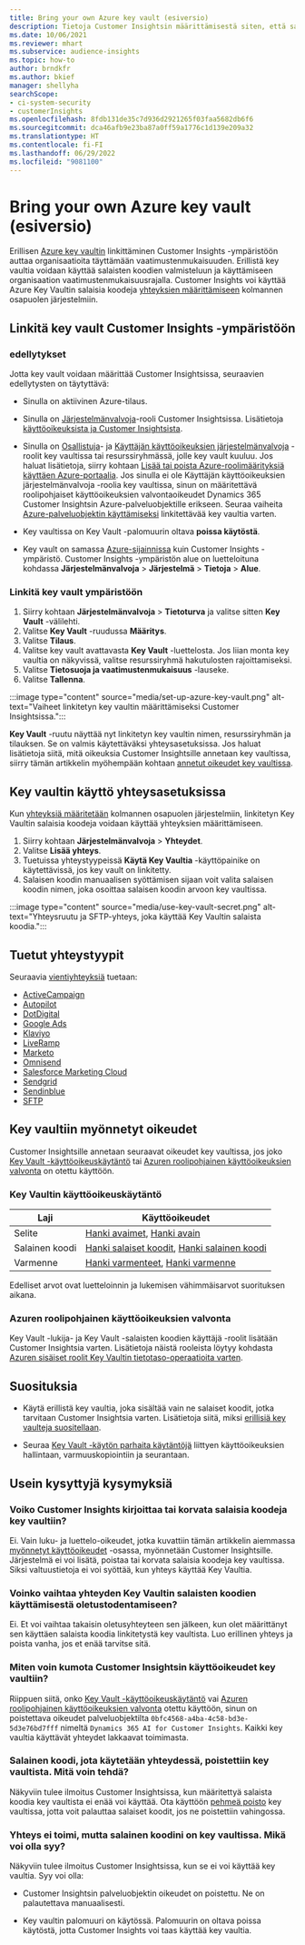 ```yaml
---
title: Bring your own Azure key vault (esiversio)
description: Tietoja Customer Insightsin määrittämisestä siten, että salaisia koodeja voidaan hallita oman Azure Key Vaultin avulla.
ms.date: 10/06/2021
ms.reviewer: mhart
ms.subservice: audience-insights
ms.topic: how-to
author: brndkfr
ms.author: bkief
manager: shellyha
searchScope:
- ci-system-security
- customerInsights
ms.openlocfilehash: 8fdb131de35c7d936d2921265f03faa5682db6f6
ms.sourcegitcommit: dca46afb9e23ba87a0ff59a1776c1d139e209a32
ms.translationtype: HT
ms.contentlocale: fi-FI
ms.lasthandoff: 06/29/2022
ms.locfileid: "9081100"
---
```

# <a name="bring-your-own-azure-key-vault-preview"></a>Bring your own Azure key vault (esiversio)

Erillisen [Azure key vaultin](/azure/key-vault/general/basic-concepts) linkittäminen Customer Insights -ympäristöön auttaa organisaatioita täyttämään vaatimustenmukaisuuden.
Erillistä key vaultia voidaan käyttää salaisten koodien valmisteluun ja käyttämiseen organisaation vaatimustenmukaisuusrajalla. Customer Insights voi käyttää Azure Key Vaultin salaisia koodeja [yhteyksien määrittämiseen](connections.md) kolmannen osapuolen järjestelmiin.

## <a name="link-the-key-vault-to-the-customer-insights-environment"></a>Linkitä key vault Customer Insights -ympäristöön

### <a name="prerequisites"></a>edellytykset

Jotta key vault voidaan määrittää Customer Insightsissa, seuraavien edellytysten on täytyttävä:

- Sinulla on aktiivinen Azure-tilaus.

- Sinulla on [Järjestelmänvalvoja](permissions.md#admin)-rooli Customer Insightsissa. Lisätietoja [käyttöoikeuksista ja Customer Insightsista](permissions.md#assign-roles-and-permissions).

- Sinulla on [Osallistuja](/azure/role-based-access-control/built-in-roles#contributor)- ja [Käyttäjän käyttöoikeuksien järjestelmänvalvoja](/azure/role-based-access-control/built-in-roles#user-access-administrator) -roolit key vaultissa tai resurssiryhmässä, jolle key vault kuuluu. Jos haluat lisätietoja, siirry kohtaan [Lisää tai poista Azure-roolimäärityksiä käyttäen Azure-portaalia](/azure/role-based-access-control/role-assignments-portal). Jos sinulla ei ole Käyttäjän käyttöoikeuksien järjestelmänvalvoja -roolia key vaultissa, sinun on määritettävä roolipohjaiset käyttöoikeuksien valvontaoikeudet Dynamics 365 Customer Insightsin Azure-palveluobjektille erikseen. Seuraa vaiheita [Azure-palveluobjektin käyttämiseksi](connect-service-principal.md) linkitettävää key vaultia varten.

- Key vaultissa on Key Vault -palomuurin oltava **poissa käytöstä**.

- Key vault on samassa [Azure-sijainnissa](https://azure.microsoft.com/global-infrastructure/geographies/#overview) kuin Customer Insights -ympäristö. Customer Insights -ympäristön alue on luetteloituna kohdassa **Järjestelmänvalvoja** > **Järjestelmä** > **Tietoja** > **Alue**.

### <a name="link-a-key-vault-to-the-environment"></a>Linkitä key vault ympäristöön

1. Siirry kohtaan **Järjestelmänvalvoja** > **Tietoturva** ja valitse sitten **Key Vault** -välilehti.
1. Valitse **Key Vault** -ruudussa **Määritys**.
1. Valitse **Tilaus**.
1. Valitse key vault avattavasta **Key Vault** -luettelosta. Jos liian monta key vaultia on näkyvissä, valitse resurssiryhmä hakutulosten rajoittamiseksi.
1. Valitse **Tietosuoja ja vaatimustenmukaisuus** -lauseke.
1. Valitse **Tallenna**.

:::image type="content" source="media/set-up-azure-key-vault.png" alt-text="Vaiheet linkitetyn key vaultin määrittämiseksi Customer Insightsissa.":::

**Key Vault** -ruutu näyttää nyt linkitetyn key vaultin nimen, resurssiryhmän ja tilauksen. Se on valmis käytettäväksi yhteysasetuksissa.
Jos haluat lisätietoja siitä, mitä oikeuksia Customer Insightsille annetaan key vaultissa, siirry tämän artikkelin myöhempään kohtaan [annetut oikeudet key vaultissa](#permissions-granted-on-the-key-vault).

## <a name="use-the-key-vault-in-the-connection-setup"></a>Key vaultin käyttö yhteysasetuksissa

Kun [yhteyksiä määritetään](connections.md) kolmannen osapuolen järjestelmiin, linkitetyn Key Vaultin salaisia koodeja voidaan käyttää yhteyksien määrittämiseen.

1. Siirry kohtaan **Järjestelmänvalvoja** > **Yhteydet**.
1. Valitse **Lisää yhteys**.
1. Tuetuissa yhteystyypeissä **Käytä Key Vaultia** -käyttöpainike on käytettävissä, jos key vault on linkitetty.
1. Salaisen koodin manuaalisen syöttämisen sijaan voit valita salaisen koodin nimen, joka osoittaa salaisen koodin arvoon key vaultissa.

:::image type="content" source="media/use-key-vault-secret.png" alt-text="Yhteysruutu ja SFTP-yhteys, joka käyttää Key Vaultin salaista koodia.":::

## <a name="supported-connection-types"></a>Tuetut yhteystyypit

Seuraavia [vientiyhteyksiä](export-destinations.md) tuetaan:

* [ActiveCampaign](export-active-campaign.md)
* [Autopilot](export-autopilot.md)
* [DotDigital](export-dotdigital.md)
* [Google Ads](export-google-ads.md)
* [Klaviyo](export-klaviyo.md)
* [LiveRamp](export-liveramp.md)
* [Marketo](export-marketo.md)
* [Omnisend](export-omnisend.md)
* [Salesforce Marketing Cloud](export-salesforce.md)
* [Sendgrid](export-sendgrid.md)
* [Sendinblue](export-sendinblue.md)
* [SFTP](export-sftp.md)

## <a name="permissions-granted-on-the-key-vault"></a>Key vaultiin myönnetyt oikeudet

Customer Insightsille annetaan seuraavat oikeudet key vaultissa, jos joko [Key Vault -käyttöoikeuskäytäntö](/azure/key-vault/general/assign-access-policy?tabs=azure-portal) tai [Azuren roolipohjainen käyttöoikeuksien valvonta](/azure/key-vault/general/rbac-guide?tabs=azure-cli) on otettu käyttöön.

### <a name="key-vault-access-policy"></a>Key Vaultin käyttöoikeuskäytäntö

| Laji        | Käyttöoikeudet          |
| ----------- | -------------------- |
| Selite         | [Hanki avaimet](/rest/api/keyvault/keys/get-keys/get-keys), [Hanki avain](/rest/api/keyvault/keys/get-key/get-key)                                 |
| Salainen koodi      | [Hanki salaiset koodit](/rest/api/keyvault/secrets/get-secrets/get-secrets), [Hanki salainen koodi](/rest/api/keyvault/secrets/get-secret/get-secret)                     |
| Varmenne | [Hanki varmenteet](/rest/api/keyvault/certificates/get-certificates/get-certificates), [Hanki varmenne](/rest/api/keyvault/certificates/get-certificate/get-certificate) |

Edelliset arvot ovat luetteloinnin ja lukemisen vähimmäisarvot suorituksen aikana.

### <a name="azure-role-based-access-control"></a>Azuren roolipohjainen käyttöoikeuksien valvonta

Key Vault -lukija- ja Key Vault -salaisten koodien käyttäjä -roolit lisätään Customer Insightsia varten. Lisätietoja näistä rooleista löytyy kohdasta [Azuren sisäiset roolit Key Vaultin tietotaso-operaatioita varten](/azure/key-vault/general/rbac-guide?tabs=azure-cli).

## <a name="recommendations"></a>Suosituksia

- Käytä erillistä key vaultia, joka sisältää vain ne salaiset koodit, jotka tarvitaan Customer Insightsia varten. Lisätietoja siitä, miksi [erillisiä key vaulteja suositellaan](/azure/key-vault/general/best-practices#why-we-recommend-separate-key-vaults).

- Seuraa [Key Vault -käytön parhaita käytäntöjä](/azure/key-vault/general/best-practices#turn-on-logging) liittyen käyttöoikeuksien hallintaan, varmuuskopiointiin ja seurantaan.

## <a name="frequently-asked-questions"></a>Usein kysyttyjä kysymyksiä

### <a name="can-customer-insights-write-secrets-or-overwrite-secrets-into-the-key-vault"></a>Voiko Customer Insights kirjoittaa tai korvata salaisia koodeja key vaultiin?

Ei. Vain luku- ja luettelo-oikeudet, jotka kuvattiin tämän artikkelin aiemmassa [myönnetyt käyttöoikeudet](#permissions-granted-on-the-key-vault) -osassa, myönnetään Customer Insightsille. Järjestelmä ei voi lisätä, poistaa tai korvata salaisia koodeja key vaultissa. Siksi valtuustietoja ei voi syöttää, kun yhteys käyttää Key Vaultia.

### <a name="can-i-change-a-connection-from-using-key-vault-secrets-to-default-authentication"></a>Voinko vaihtaa yhteyden Key Vaultin salaisten koodien käyttämisestä oletustodentamiseen?

Ei. Et voi vaihtaa takaisin oletusyhteyteen sen jälkeen, kun olet määrittänyt sen käyttäen salaista koodia linkitetystä key vaultista. Luo erillinen yhteys ja poista vanha, jos et enää tarvitse sitä.

### <a name="how-can-i-revoke-access-to-a-key-vault-for-customer-insights"></a>Miten voin kumota Customer Insightsin käyttöoikeudet key vaultiin?

Riippuen siitä, onko [Key Vault -käyttöoikeuskäytäntö](/azure/key-vault/general/assign-access-policy?tabs=azure-portal) vai [Azuren roolipohjainen käyttöoikeuksien valvonta](/azure/key-vault/general/rbac-guide?tabs=azure-cli) otettu käyttöön, sinun on poistettava oikeudet palveluobjektilta `0bfc4568-a4ba-4c58-bd3e-5d3e76bd7fff` nimeltä `Dynamics 365 AI for Customer Insights`. Kaikki key vaultia käyttävät yhteydet lakkaavat toimimasta.

### <a name="a-secret-thats-used-in-a-connection-got-removed-from-the-key-vault-what-can-i-do"></a>Salainen koodi, jota käytetään yhteydessä, poistettiin key vaultista. Mitä voin tehdä?

Näkyviin tulee ilmoitus Customer Insightsissa, kun määritettyä salaista koodia key vaultista ei enää voi käyttää. Ota käyttöön [pehmeä poisto](/azure/key-vault/general/soft-delete-overview) key vaultissa, jotta voit palauttaa salaiset koodit, jos ne poistettiin vahingossa.

### <a name="a-connection-doesnt-work-but-my-secret-is-in-the-key-vault-what-might-be-the-cause"></a>Yhteys ei toimi, mutta salainen koodini on key vaultissa. Mikä voi olla syy?

Näkyviin tulee ilmoitus Customer Insightsissa, kun se ei voi käyttää key vaultia. Syy voi olla:

- Customer Insightsin palveluobjektin oikeudet on poistettu. Ne on palautettava manuaalisesti.

- Key vaultin palomuuri on käytössä. Palomuurin on oltava poissa käytöstä, jotta Customer Insights voi taas käyttää key vaultia.
